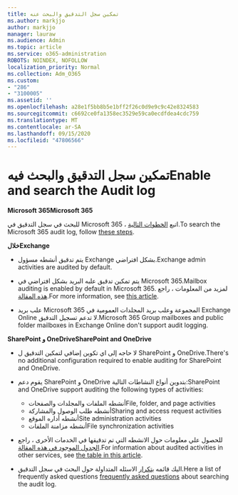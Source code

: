 ```yaml
---
title: تمكين سجل التدقيق والبحث عنه
ms.author: markjjo
author: markjjo
manager: lauraw
ms.audience: Admin
ms.topic: article
ms.service: o365-administration
ROBOTS: NOINDEX, NOFOLLOW
localization_priority: Normal
ms.collection: Adm_O365
ms.custom:
- "286"
- "3100005"
ms.assetid: ''
ms.openlocfilehash: a28e1f5bb8b5e1bff2f26c0d9e9c9c42e8324583
ms.sourcegitcommit: c6692ce0fa1358ec3529e59ca0ecdfdea4cdc759
ms.translationtype: MT
ms.contentlocale: ar-SA
ms.lasthandoff: 09/15/2020
ms.locfileid: "47806566"
---
```

# <a name="enable-and-search-the-audit-log"></a><span data-ttu-id="b6e80-102">تمكين سجل التدقيق والبحث فيه</span><span class="sxs-lookup"><span data-stu-id="b6e80-102">Enable and search the Audit log</span></span>

<span data-ttu-id="b6e80-103">**Microsoft 365**</span><span class="sxs-lookup"><span data-stu-id="b6e80-103">**Microsoft 365**</span></span>

<span data-ttu-id="b6e80-104">للبحث في سجل التدقيق في Microsoft 365 ، اتبع [الخطوات التالية](https://docs.microsoft.com/microsoft-365/compliance/search-the-audit-log-in-security-and-compliance#search-the-audit-log).</span><span class="sxs-lookup"><span data-stu-id="b6e80-104">To search the Microsoft 365 audit log, follow [these steps](https://docs.microsoft.com/microsoft-365/compliance/search-the-audit-log-in-security-and-compliance#search-the-audit-log).</span></span>

<span data-ttu-id="b6e80-105">**خلال**</span><span class="sxs-lookup"><span data-stu-id="b6e80-105">**Exchange**</span></span>

- <span data-ttu-id="b6e80-106">يتم تدقيق أنشطه مسؤول Exchange بشكل افتراضي.</span><span class="sxs-lookup"><span data-stu-id="b6e80-106">Exchange admin activities are audited by default.</span></span>

- <span data-ttu-id="b6e80-107">يتم تمكين تدقيق علبه البريد بشكل افتراضي في Microsoft 365.</span><span class="sxs-lookup"><span data-stu-id="b6e80-107">Mailbox auditing is enabled by default in Microsoft 365.</span></span> <span data-ttu-id="b6e80-108">لمزيد من المعلومات ، راجع  [هذه المقالة](https://docs.microsoft.com/microsoft-365/compliance/enable-mailbox-auditing).</span><span class="sxs-lookup"><span data-stu-id="b6e80-108">For more information, see  [this article](https://docs.microsoft.com/microsoft-365/compliance/enable-mailbox-auditing).</span></span>

- <span data-ttu-id="b6e80-109">علب بريد Microsoft 365 المجموعة وعلب بريد المجلدات العمومية في Exchange Online لا تدعم تسجيل التدقيق.</span><span class="sxs-lookup"><span data-stu-id="b6e80-109">Microsoft 365 Group mailboxes and public folder mailboxes in Exchange Online don't support audit logging.</span></span>

<span data-ttu-id="b6e80-110">**SharePoint و OneDrive**</span><span class="sxs-lookup"><span data-stu-id="b6e80-110">**SharePoint and OneDrive**</span></span>

- <span data-ttu-id="b6e80-111">لا حاجه إلى اي تكوين إضافي لتمكين التدقيق ل SharePoint و OneDrive.</span><span class="sxs-lookup"><span data-stu-id="b6e80-111">There's no additional configuration required to enable auditing for SharePoint and OneDrive.</span></span>

- <span data-ttu-id="b6e80-112">يقوم دعم SharePoint و OneDrive بتدوين أنواع النشاطات التالية:</span><span class="sxs-lookup"><span data-stu-id="b6e80-112">SharePoint and OneDrive support auditing the following types of activities:</span></span>

    - <span data-ttu-id="b6e80-113">أنشطه الملفات والمجلدات والصفحات</span><span class="sxs-lookup"><span data-stu-id="b6e80-113">File, folder, and page activities</span></span>
    - <span data-ttu-id="b6e80-114">أنشطه طلب الوصول والمشاركة</span><span class="sxs-lookup"><span data-stu-id="b6e80-114">Sharing and access request activities</span></span>
    - <span data-ttu-id="b6e80-115">أنشطه أداره الموقع</span><span class="sxs-lookup"><span data-stu-id="b6e80-115">Site administration activities</span></span>
    - <span data-ttu-id="b6e80-116">أنشطه مزامنة الملفات</span><span class="sxs-lookup"><span data-stu-id="b6e80-116">File synchronization activities</span></span>

- <span data-ttu-id="b6e80-117">للحصول علي معلومات حول الانشطه التي تم تدقيقها في الخدمات الأخرى ، راجع  [الجدول الموجود في هذه المقالة](https://docs.microsoft.com/microsoft-365/compliance/search-the-audit-log-in-security-and-compliance#audited-activities).</span><span class="sxs-lookup"><span data-stu-id="b6e80-117">For information about audited activities in other services, see  [the table in this article](https://docs.microsoft.com/microsoft-365/compliance/search-the-audit-log-in-security-and-compliance#audited-activities).</span></span>

- <span data-ttu-id="b6e80-118">اليك قائمه [بتكرار](https://docs.microsoft.com/microsoft-365/compliance/search-the-audit-log-in-security-and-compliance#frequently-asked-questions) الاسئله المتداولة حول البحث في سجل التدقيق.</span><span class="sxs-lookup"><span data-stu-id="b6e80-118">Here a list of frequently asked questions [frequently asked questions](https://docs.microsoft.com/microsoft-365/compliance/search-the-audit-log-in-security-and-compliance#frequently-asked-questions) about searching the audit log.</span></span>